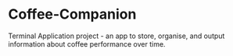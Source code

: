 # Coffee-Companion
Terminal Application project - an app to store, organise, and output information about coffee performance over time.
